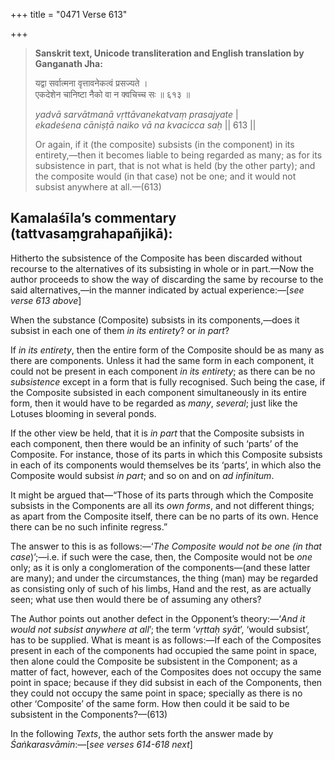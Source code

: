 +++
title = "0471 Verse 613"

+++
> **Sanskrit text, Unicode transliteration and English translation by Ganganath Jha:** 
>
> यद्वा सर्वात्मना वृत्तावनेकत्वं प्रसज्यते ।  
> एकदेशेन चानिष्टा नैको वा न क्वचिच्च सः ॥ ६१३ ॥ 
>
> *yadvā sarvātmanā vṛttāvanekatvaṃ prasajyate* \|  
> *ekadeśena cāniṣṭā naiko vā na kvacicca saḥ* \|\| 613 \|\| 
>
> Or again, if it (the composite) subsists (in the component) in its entirety,—then it becomes liable to being regarded as many; as for its subsistence in part, that is not what is held (by the other party); and the composite would (in that case) not be one; and it would not subsist anywhere at all.—(613)



## Kamalaśīla’s commentary (tattvasaṃgrahapañjikā):

Hitherto the subsistence of the Composite has been discarded without recourse to the alternatives of its subsisting in whole or in part.—Now the author proceeds to show the way of discarding the same by recourse to the said alternatives,—in the manner indicated by actual experience:—[*see verse 613 above*]

When the substance (Composite) subsists in its components,—does it subsist in each one of them *in its entirety*? or *in part*?

If *in its entirety*, then the entire form of the Composite should be as many as there are components. Unless it had the same form in each component, it could not be present in each component *in its entirety*; as there can be no *subsistence* except in a form that is fully recognised. Such being the case, if the Composite subsisted in each component simultaneously in its entire form, then it would have to be regarded as *many*, *several*; just like the Lotuses blooming in several ponds.

If the other view be held, that it is *in part* that the Composite subsists in each component, then there would be an infinity of such ‘parts’ of the Composite. For instance, those of its parts in which this Composite subsists in each of its components would themselves be its ‘parts’, in which also the Composite would subsist *in part*; and so on and on *ad infinitum*.

It might be argued that—“Those of its parts through which the Composite subsists in the Components are all its *own forms*, and not different things; as apart from the Composite itself, there can be no parts of its own. Hence there can be no such infinite regress.”

The answer to this is as follows:—‘*The Composite would not be one (in that case*)’;—i.e. if such were the case, then, the Composite would not be *one* only; as it is only a conglomeration of the components—(and these latter are many); and under the circumstances, the thing (man) may be regarded as consisting only of such of his limbs, Hand and the rest, as are actually seen; what use then would there be of assuming any others?

The Author points out another defect in the Opponent’s theory:—‘*And it would not subsist anywhere at all*’; the term ‘*vṛttaḥ syāt*’, ‘would subsist’, has to be supplied. What is meant is as follows:—If each of the Composites present in each of the components had occupied the same point in space, then alone could the Composite be subsistent in the Component; as a matter of fact, however, each of the Composites does not occupy the same point in space; because if they did subsist in each of the Components, then they could not occupy the same point in space; specially as there is no other ‘Composite’ of the same form. How then could it be said to be subsistent in the Components?—(613)

In the following *Texts*, the author sets forth the answer made by *Śaṅkarasvāmin*:—[*see verses 614-618 next*]


